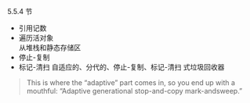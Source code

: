 5.5.4 节

* 引用记数
* 遍历活对象  
从堆栈和静态存储区
* 停止-复制
* 标记-清扫
自适应的、分代的、停止-复制、标记-清扫 式垃圾回收器

> This is where the “adaptive” part comes in, so you end up with a mouthful: “Adaptive generational stop-and-copy mark-andsweep.”  